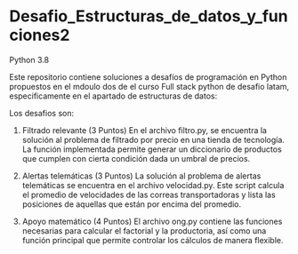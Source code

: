 # Desafio_Estructuras_de_datos_y_funciones2
Python 3.8

Este repositorio contiene soluciones a desafíos de programación en Python propuestos en el mdoulo dos de 
el curso Full stack python de desafio latam, especificamente en el apartado de estructuras de datos:

Los desafios son:

1. Filtrado relevante (3 Puntos)
En el archivo filtro.py, se encuentra la solución al problema de filtrado por precio en una tienda de tecnología. La función implementada permite generar un diccionario de productos que cumplen con cierta condición dada un umbral de precios.

2. Alertas telemáticas (3 Puntos)
La solución al problema de alertas telemáticas se encuentra en el archivo velocidad.py. Este script calcula el promedio de velocidades de las correas transportadoras y lista las posiciones de aquellas que están por encima del promedio.

3. Apoyo matemático (4 Puntos)
El archivo ong.py contiene las funciones necesarias para calcular el factorial y la productoria, así como una función principal que permite controlar los cálculos de manera flexible.